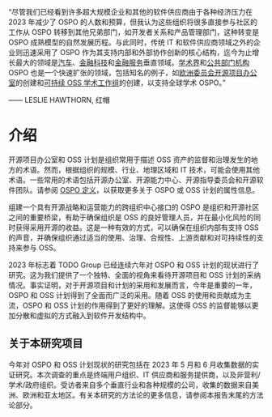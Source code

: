 “尽管我们已经看到许多超大规模企业和其他的软件供应商由于各种经济压力在 2023 年减少了 OSPO 的人数和预算，但我认为这些组织将很多直接参与社区的工作从 OSPO 转移到其他兄弟部门，如开发者关系和产品管理部门，这种转变是 OSPO 成熟模型的自然发展历程。与此同时，传统 IT 和软件供应商领域之外的企业则迅速采用了 OSPO 作为其支持内部和外部协作创新的核心结构，迄今为止增长最大的领域是[汽车](https://projects.eclipse.org/projects/automotive)、[金融科技](https://www.finos.org/state-of-open-source-in-financial-services-2022)和[金融服务](https://www.finos.org/state-of-open-source-in-financial-services-2022)垂直领域。[学术界](https://www.researchsoft.org/blog/2023-06/)和[公共部门机构](https://openforumeurope.org/publications/the-ospo-a-new-tool-for-digital-government/) OSPO 也是一个快速扩张的领域，包括知名的例子，如[欧洲委员会开源项目办公室](https://joinup.ec.europa.eu/collection/ec-ospo)的创建和[可持续 OSS 学术工作组](https://www.library.cmu.edu/about/news/2023-07/sloan-foundation-funds-ospo)的创建，以支持全球学术 OSPO。”

—— LESLIE HAWTHORN, 红帽

# 介绍

开源项目办公室和 OSS 计划是组织常用于描述 OSS 资产的监督和治理发生的地方的术语。然而，根据组织的规模、行业、地理区域和 IT 技术，可能会使用其他术语。一些常用的术语包括开源办公室、开源能力中心、开源指导委员会和开源软件团队。请参阅 [OSPO 定义](https://ospoglossary.todogroup.org/ospo-definition/)，以获取更多关于 OSPO 或 OSS 计划的属性信息。

组建一个具有开源战略和运营能力的跨组织中心接口的 OSPO 是组织和开源社区之间的重要桥梁，有助于确保组织是 OSS 的良好管理人员，并在最小化风险的同时获得采用开源的收益。这是一种有效的方式，可以确保在组织内部有支持 OSS 的声音，并确保组织通过适当的使用、治理、合规性、上游贡献和对可持续性的支持来参与 OSS。

2023 年标志着 TODO Group 已经连续六年对 OSPO 和 OSS 计划的现状进行了研究。这为我们提供了一个独特、全面的视角来看待开源项目和 OSS 计划的采纳情况。事实证明，对于开源项目和计划的采用和发展而言，今年是重要的一年，OSPO 和 OSS 计划得到了全面而广泛的采用。随着 OSS 的使用和贡献成为主流，OSPO 和 OSS 计划的作用得到了更好的理解。这使得 OSS 的监督能够以更加分散和虚拟的方式融入到软件开发结构中。

## 关于本研究项目

今年对 OSPO 和 OSS 计划现状的研究包括在 2023 年 5 月和 6 月收集数据的实证研究。本次调查的重点是终端用户组织、IT 供应商和服务提供商，以及非营利/学术/政府组织。受访者来自多个垂直行业和各种规模的公司，收集的数据来自美洲、欧洲和亚太地区。有关本研究的方法论的更多信息，请参阅本报告末尾的方法论部分。
